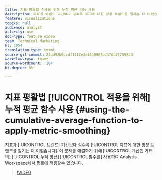 ```yaml
---
title: 지표 평활법 적용을 위해 누적 평균 기능 사용
description: 지표가 트렌드 기간보다 길수록 지표에 대한 방향 트렌드를 알기는 더 어렵습니다. 이를 해결하기 위해 계산된 지표의 누적 평균 기능을 사용하여 Analysis Workspace의 지표에 평활법을 적용할 수 있습니다.
feature: visualizations
topics: null
audience: analyst
activity: use
doc-type: feature video
team: Technical Marketing
kt: 2854
translation-type: tm+mt
source-git-commit: 24ad92b0ccdf1112e3ed4a0968cd47db757598c3
workflow-type: tm+mt
source-wordcount: '104'
ht-degree: 0%

---
```



# 지표 평활법 [!UICONTROL 적용을 위해] 누적 평균  함수  사용 {#using-the-cumulative-average-function-to-apply-metric-smoothing}

지표가 [!UICONTROL 트렌드] 기간보다 길수록 [!UICONTROL 지표에 대한 방향 트렌드를 알기는 더 어렵습니다]. 이 문제를 해결하기 위해 [!UICONTROL 계산된 지표의] [!UICONTROL 누적 평균]  [!UICONTROL 함수를] 사용하여 Analysis Workspace에서 평활에 적용할수 있습니다.

>[!VIDEO](https://video.tv.adobe.com/v/27068/?quality=9)
